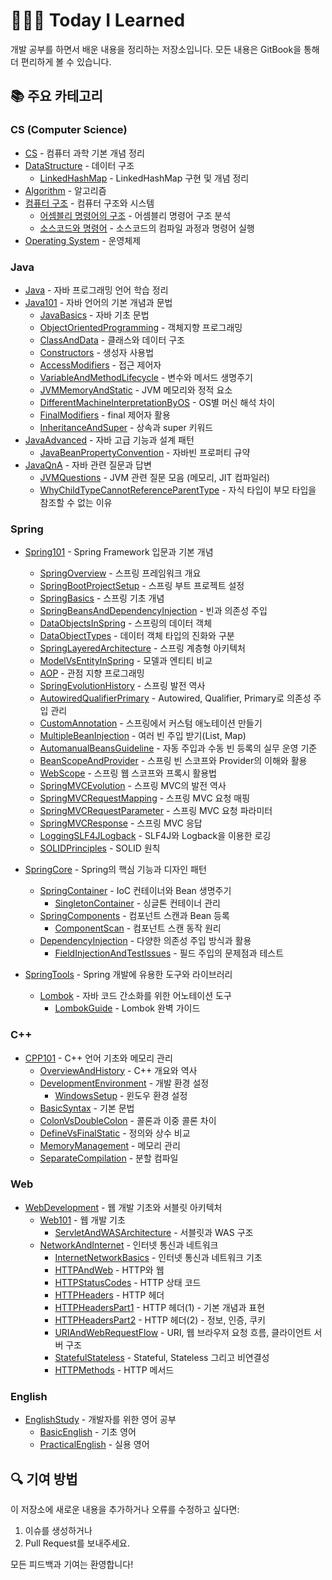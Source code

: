 # 👩🏻‍💻 Today I Learned

개발 공부를 하면서 배운 내용을 정리하는 저장소입니다. 모든 내용은 GitBook을 통해 더 편리하게 볼 수 있습니다.

## 📚 주요 카테고리

### CS (Computer Science)
- [CS](./CS/README.md) - 컴퓨터 과학 기본 개념 정리
- [DataStructure](./CS/DataStructure/README.md) - 데이터 구조
  - [LinkedHashMap](./CS/DataStructure/LinkedHashMap.md) - LinkedHashMap 구현 및 개념 정리
- [Algorithm](./CS/Algorithm/README.md) - 알고리즘
- [컴퓨터 구조](./CS/컴퓨터구조/README.md) - 컴퓨터 구조와 시스템
  - [어셈블리 명령어의 구조](./CS/컴퓨터구조/어셈블리_명령어의_구조.md) - 어셈블리 명령어 구조 분석
  - [소스코드와 명령어](./CS/컴퓨터구조/소스코드_명령어.md) - 소스코드의 컴파일 과정과 명령어 실행
- [Operating System](./CS/운영체제/README.md) - 운영체제

### Java
- [Java](./Java/README.md) - 자바 프로그래밍 언어 학습 정리
- [Java101](./Java/101/README.md) - 자바 언어의 기본 개념과 문법
  - [JavaBasics](./Java/101/java_basics.md) - 자바 기초 문법
  - [ObjectOrientedProgramming](./Java/101/object_oriented_programming.md) - 객체지향 프로그래밍
  - [ClassAndData](./Java/101/class_and_data.md) - 클래스와 데이터 구조
  - [Constructors](./Java/101/constructors.md) - 생성자 사용법
  - [AccessModifiers](./Java/101/access_modifiers.md) - 접근 제어자
  - [VariableAndMethodLifecycle](./Java/101/variable_and_method_lifecycle.md) - 변수와 메서드 생명주기
  - [JVMMemoryAndStatic](./Java/101/jvm_memory_and_static.md) - JVM 메모리와 정적 요소
  - [DifferentMachineInterpretationByOS](./Java/101/why_different_machine_interpretation_by_os.md) - OS별 머신 해석 차이
  - [FinalModifiers](./Java/101/final_modifiers.md) - final 제어자 활용
  - [InheritanceAndSuper](./Java/101/inheritance_and_super.md) - 상속과 super 키워드
- [JavaAdvanced](./Java/Java_Advanced/README.md) - 자바 고급 기능과 설계 패턴
  - [JavaBeanPropertyConvention](./Java/Java_Advanced/JavaBeanPropertyConvention.md) - 자바빈 프로퍼티 규약
- [JavaQnA](./Java/QnA/README.md) - 자바 관련 질문과 답변
  - [JVMQuestions](./Java/QnA/concepts/jvm_questions.md) - JVM 관련 질문 모음 (메모리, JIT 컴파일러)
  - [WhyChildTypeCannotReferenceParentType](./Java/QnA/concepts/why_child_cannot_reference_parent.md) - 자식 타입이 부모 타입을 참조할 수 없는 이유

### Spring
- [Spring101](./Spring/101/README.md) - Spring Framework 입문과 기본 개념
  - [SpringOverview](./Spring/101/spring_overview.md) - 스프링 프레임워크 개요
  - [SpringBootProjectSetup](./Spring/101/spring_boot_project_setup.md) - 스프링 부트 프로젝트 설정
  - [SpringBasics](./Spring/101/spring_basics.md) - 스프링 기초 개념
  - [SpringBeansAndDependencyInjection](./Spring/101/spring_beans_and_dependency_injection.md) - 빈과 의존성 주입
  - [DataObjectsInSpring](./Spring/101/data_objects_in_spring.md) - 스프링의 데이터 객체
  - [DataObjectTypes](./Spring/101/DataObjectTypes.md) - 데이터 객체 타입의 진화와 구분
  - [SpringLayeredArchitecture](./Spring/101/spring_layered_architecture.md) - 스프링 계층형 아키텍처
  - [ModelVsEntityInSpring](./Spring/101/spring_model_vs_entity.md) - 모델과 엔티티 비교
  - [AOP](./Spring/101/spring_aop.md) - 관점 지향 프로그래밍
  - [SpringEvolutionHistory](./Spring/101/spring_evolution_history.md) - 스프링 발전 역사
  - [AutowiredQualifierPrimary](./Spring/101/AutowiredQualifierPrimary.md) - Autowired, Qualifier, Primary로 의존성 주입 관리
  - [CustomAnnotation](./Spring/101/CustomAnnotation.md) - 스프링에서 커스텀 애노테이션 만들기
  - [MultipleBeanInjection](./Spring/101/MultipleBeanInjection.md) - 여러 빈 주입 받기(List, Map)
  - [AutomanualBeansGuideline](./Spring/101/AutomanualBeansGuideline.md) - 자동 주입과 수동 빈 등록의 실무 운영 기준
  - [BeanScopeAndProvider](./Spring/101/BeanScopeAndProvider.md) - 스프링 빈 스코프와 Provider의 이해와 활용
  - [WebScope](./Spring/101/WebScope.md) - 스프링 웹 스코프와 프록시 활용법
  - [SpringMVCEvolution](./Spring/101/Spring_MVC_Evolution.md) - 스프링 MVC의 발전 역사
  - [SpringMVCRequestMapping](./Spring/101/Spring_MVC_Request_Mapping.md) - 스프링 MVC 요청 매핑
  - [SpringMVCRequestParameter](./Spring/101/Spring_MVC_Request_Parameter.md) - 스프링 MVC 요청 파라미터
  - [SpringMVCResponse](./Spring/101/Spring_MVC_Response.md) - 스프링 MVC 응답
  - [LoggingSLF4JLogback](./Spring/101/Logging_SLF4J_Logback.md) - SLF4J와 Logback을 이용한 로깅
  - [SOLIDPrinciples](./Spring/101/solid_principles.md) - SOLID 원칙

- [SpringCore](./Spring/Core/README.md) - Spring의 핵심 기능과 디자인 패턴
  - [SpringContainer](./Spring/Core/Container/README.md) - IoC 컨테이너와 Bean 생명주기
    - [SingletonContainer](./Spring/Core/Container/Singleton_Container.md) - 싱글톤 컨테이너 관리
  - [SpringComponents](./Spring/Core/Component/README.md) - 컴포넌트 스캔과 Bean 등록
    - [ComponentScan](./Spring/Core/Component/Component_Scan.md) - 컴포넌트 스캔 동작 원리
  - [DependencyInjection](./Spring/Core/Injection/README.md) - 다양한 의존성 주입 방식과 활용
    - [FieldInjectionAndTestIssues](./Spring/Core/Injection/FieldInjectionAndTestIssues.md) - 필드 주입의 문제점과 테스트

- [SpringTools](./Spring/Tools/README.md) - Spring 개발에 유용한 도구와 라이브러리
  - [Lombok](./Spring/Tools/Lombok/README.md) - 자바 코드 간소화를 위한 어노테이션 도구
    - [LombokGuide](./Spring/Tools/Lombok/LombokGuide.md) - Lombok 완벽 가이드

### C++
- [CPP101](./C++/101/README.md) - C++ 언어 기초와 메모리 관리
  - [OverviewAndHistory](./C++/101/cpp_overview_and_history.md) - C++ 개요와 역사
  - [DevelopmentEnvironment](./C++/101/cpp_development_environment.md) - 개발 환경 설정
    - [WindowsSetup](./C++/101/windows_setup.md) - 윈도우 환경 설정
  - [BasicSyntax](./C++/101/cpp_basic_syntax.md) - 기본 문법
  - [ColonVsDoubleColon](./C++/101/cpp_colon_vs_double_colon.md) - 콜론과 이중 콜론 차이
  - [DefineVsFinalStatic](./C++/101/cpp_define_vs_final_static.md) - 정의와 상수 비교
  - [MemoryManagement](./C++/101/cpp_memory_management.md) - 메모리 관리
  - [SeparateCompilation](./C++/101/cpp_separate_compilation.md) - 분할 컴파일

### Web
- [WebDevelopment](./Web/README.md) - 웹 개발 기초와 서블릿 아키텍처
  - [Web101](./Web/basics/README.md) - 웹 개발 기초
    - [ServletAndWASArchitecture](./Web/basics/servlet_was_architecture.md) - 서블릿과 WAS 구조
  - [NetworkAndInternet](./Web/network/README.md) - 인터넷 통신과 네트워크
    - [InternetNetworkBasics](./Web/network/internet_network_basics.md) - 인터넷 통신과 네트워크 기초
    - [HTTPAndWeb](./Web/network/http_and_web.md) - HTTP와 웹
    - [HTTPStatusCodes](./Web/network/http_status_codes.md) - HTTP 상태 코드
    - [HTTPHeaders](./Web/network/http_headers.md) - HTTP 헤더
    - [HTTPHeadersPart1](./Web/network/http_headers_part1.md) - HTTP 헤더(1) - 기본 개념과 표현
    - [HTTPHeadersPart2](./Web/network/http_headers_part2.md) - HTTP 헤더(2) - 정보, 인증, 쿠키
    - [URIAndWebRequestFlow](./Web/network/uri_and_web_request_flow.md) - URI, 웹 브라우저 요청 흐름, 클라이언트 서버 구조
    - [StatefulStateless](./Web/network/stateful_stateless.md) - Stateful, Stateless 그리고 비연결성
    - [HTTPMethods](./Web/network/http_methods.md) - HTTP 메서드

### English
- [EnglishStudy](./English/README.md) - 개발자를 위한 영어 공부
  - [BasicEnglish](./English/basics/README.md) - 기초 영어
  - [PracticalEnglish](./English/practical/README.md) - 실용 영어

## 🔍 기여 방법

이 저장소에 새로운 내용을 추가하거나 오류를 수정하고 싶다면:
1. 이슈를 생성하거나
2. Pull Request를 보내주세요.

모든 피드백과 기여는 환영합니다!